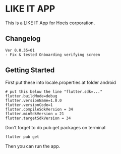 # LIKE IT APP

This is a LIKE IT App for Hoeis corporation.

## Changelog

```text
Ver 0.0.35+01
- Fix & tested Onboarding verifying screen
```

## Getting Started

First put these into locale.properties at folder android

```text
# put this below the line "flutter.sdk=..."
flutter.buildMode=debug
flutter.versionName=1.0.0
flutter.versionCode=1
flutter.compileSdkVersion = 34
flutter.minSdkVersion = 21
flutter.targetSdkVersion = 34
```

Don't forget to do pub get packages on terminal

```shell
flutter pub get
```

Then you can run the app.
